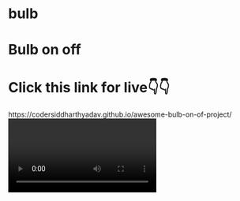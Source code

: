 # bulb
<h1>Bulb on off</h1>
<h1>Click this link for live👇👇</h1> https://codersiddharthyadav.github.io/awesome-bulb-on-of-project/
<video src="bulb.mp4" control>
<img src="on.png">

<img src="of.png">
